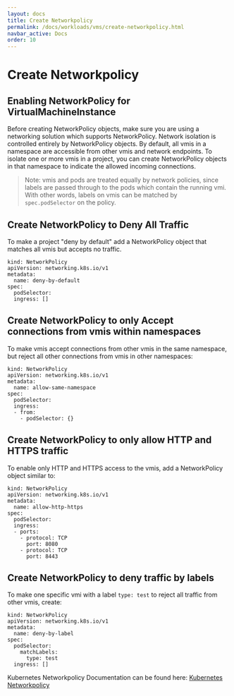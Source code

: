 ```yaml
---
layout: docs
title: Create Networkpolicy
permalink: /docs/workloads/vms/create-networkpolicy.html
navbar_active: Docs
order: 10
---
```


# Create Networkpolicy

## Enabling NetworkPolicy for VirtualMachineInstance

Before creating NetworkPolicy objects, make sure you are using a networking solution which supports NetworkPolicy. Network isolation is controlled entirely by NetworkPolicy objects. By default, all vmis in a namespace are accessible from other vmis and network endpoints. To isolate one or more vmis in a project, you can create NetworkPolicy objects in that namespace to indicate the allowed incoming connections.

> Note: vmis and pods are treated equally by network policies, since labels are passed through to the pods which contain the running vmi. With other words, labels on vmis can be matched by ```spec.podSelector``` on the policy.

## Create NetworkPolicy to Deny All Traffic

To make a project "deny by default" add a NetworkPolicy object that matches all vmis but accepts no traffic.


```
kind: NetworkPolicy
apiVersion: networking.k8s.io/v1
metadata:
  name: deny-by-default
spec:
  podSelector:
  ingress: []
```

## Create NetworkPolicy to only Accept connections from vmis within namespaces

To make vmis accept connections from other vmis in the same namespace, but reject all other connections from vmis in other namespaces:


```
kind: NetworkPolicy
apiVersion: networking.k8s.io/v1
metadata:
  name: allow-same-namespace
spec:
  podSelector:
  ingress:
  - from:
    - podSelector: {}
```


## Create NetworkPolicy to only allow HTTP and HTTPS traffic

To enable only HTTP and HTTPS access to the vmis, add a NetworkPolicy object similar to:

```
kind: NetworkPolicy
apiVersion: networking.k8s.io/v1
metadata:
  name: allow-http-https
spec:
  podSelector:
  ingress:
  - ports:
    - protocol: TCP
      port: 8080
    - protocol: TCP
      port: 8443
```


## Create NetworkPolicy to deny traffic by labels

To make one specific vmi with a label ```type: test``` to reject all traffic from other vmis, create:

```
kind: NetworkPolicy
apiVersion: networking.k8s.io/v1
metadata:
  name: deny-by-label
spec:
  podSelector:
    matchLabels:
      type: test
  ingress: []
```

Kubernetes Networkpolicy Documentation can be found here: [Kubernetes Networkpolicy](https://kubernetes.io/docs/concepts/services-networking/network-policies/)
